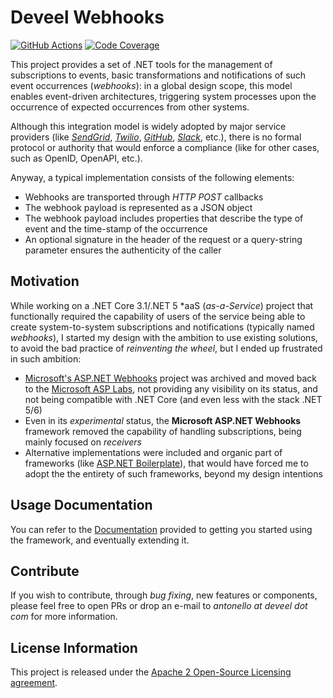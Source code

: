# Deveel Webhooks

[![GitHub Actions](https://github.com/deveel/deveel.webhooks/actions/workflows/cd.yml/badge.svg)](https://github.com/deveel/deveel.webhooks/actions/workflows/cd.yml) [![Code Coverage](https://codecov.io/gh/deveel/deveel.webhooks/branch/main/graph/badge.svg?token=BKRX2N1IZ1)](https://codecov.io/gh/deveel/deveel.webhooks)

This project provides a set of .NET tools for the management of subscriptions to events, basic transformations and notifications of such event occurrences (_webhooks_): in a global design scope, this model enables event-driven architectures, triggering system processes upon the occurrence of expected occurrences from other systems.

Although this integration model is widely adopted by major service providers (like _[SendGrid](https://docs.sendgrid.com/for-developers/tracking-events/getting-started-event-webhook)_, _[Twilio](https://www.twilio.com/docs/usage/webhooks)_, _[GitHub](https://docs.github.com/en/developers/webhooks-and-events/webhooks/about-webhooks)_, _[Slack](https://api.slack.com/messaging/webhooks)_, etc.), there is no formal protocol or authority that would enforce a compliance (like for other cases, such as OpenID, OpenAPI, etc.).

Anyway, a typical implementation consists of the following elements:

* Webhooks are transported through _HTTP POST_ callbacks
* The webhook payload is represented as a JSON object
* The webhook payload includes properties that describe the type of event and the time-stamp of the occurrence
* An optional signature in the header of the request or a query-string parameter ensures the authenticity of the caller

## Motivation

While working on a .NET Core 3.1/.NET 5 *aaS (_as-a-Service_) project that functionally required the capability of users of the service being able to create system-to-system subscriptions and notifications (typically named _webhooks_), I started my design with the ambition to use existing solutions, to avoid the bad practice of _reinventing the wheel_, but I ended up frustrated in such ambition:

* [Microsoft's ASP.NET Webhooks](https://github.com/aspnet/WebHooks) project was archived and moved back to the [Microsoft ASP Labs](https://github.com/aspnet/AspLabs), not providing any visibility on its status, and not being compatible with .NET Core (and even less with the stack .NET 5/6)
* Even in its _experimental_ status, the **Microsoft ASP.NET Webhooks** framework removed the capability of handling subscriptions, being mainly focused on _receivers_
* Alternative implementations were included and organic part of frameworks (like [ASP.NET Boilerplate](https://github.com/aspnetboilerplate/aspnetboilerplate)), that would have forced me to adopt the the entirety of such frameworks, beyond my design intentions

## Usage Documentation

You can refer to the [Documentation](docs/README.md) provided to getting you started using the framework, and eventually extending it.

## Contribute

If you wish to contribute, through _bug fixing_, new features or components, please feel free to open PRs or drop an e-mail to _antonello at deveel dot com_ for more information.

## License Information

This project is released under the [Apache 2 Open-Source Licensing agreement](https://www.apache.org/licenses/LICENSE-2.0).
